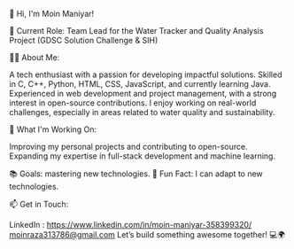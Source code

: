 👋 Hi, I'm Moin Maniyar!

🔭 Current Role: Team Lead for the Water Tracker and Quality Analysis Project (GDSC Solution Challenge & SIH)

👨‍💻 About Me:

A tech enthusiast with a passion for developing impactful solutions.
Skilled in C, C++, Python, HTML, CSS, JavaScript, and currently learning Java.
Experienced in web development and project management, with a strong interest in open-source contributions.
I enjoy working on real-world challenges, especially in areas related to water quality and sustainability.

🚀 What I'm Working On:

Improving my personal projects and contributing to open-source.
Expanding my expertise in full-stack development and machine learning.

📚 Goals:
mastering new technologies.
🌱 Fun Fact: I can adapt to new technologies.

📫 Get in Touch:

LinkedIn : https://www.linkedin.com/in/moin-maniyar-358399320/
moinraza313786@gmail.com
Let’s build something awesome together! 💻🌍
